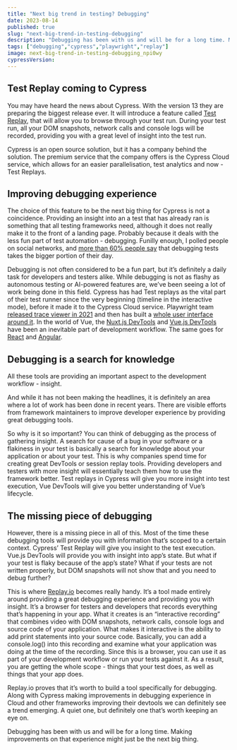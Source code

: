 ```yaml
---
title: "Next big trend in testing? Debugging"
date: 2023-08-14
published: true
slug: "next-big-trend-in-testing-debugging"
description: "Debugging has been with us and will be for a long time. Making improvements on that experience might just be the next big thing."
tags: ["debugging","cypress","playwright","replay"]
image: next-big-trend-in-testing-debugging_npi0wy
cypressVersion:
---
```

## Test Replay coming to Cypress
You may have heard the news about Cypress. With the version 13 they are preparing the biggest release ever. It will introduce a feature called [Test Replay](https://www.youtube.com/watch?v=hX9Br8QSYgc), that will allow you to browse through your test run. During your test run, all your DOM snapshots, network calls and console logs will be recorded, providing you with a great level of insight into the test run.

Cypress is an open source solution, but it has a company behind the solution. The premium service that the company offers is the Cypress Cloud service, which allows for an easier parallelisation, test analytics and now - Test Replays.

## Improving debugging experience

The choice of this feature to be the next big thing for Cypress is not a coincidence. Providing an insight into an a test that has already ran is something that all testing frameworks need, although it does not really make it to the front of a landing page. Probably because it deals with the less fun part of test automation - debugging. Funilly enough, I polled people on social networks, and [more than 60% people say](https://www.linkedin.com/feed/update/urn:li:activity:7099281573690105856/) that debugging tests takes the bigger portion of their day.

Debugging is not often considered to be a fun part, but it’s definitely a daily task for developers and testers alike. While debugging is not as flashy as autonomous testing or AI-powered features are, we’ve been seeing a lot of work being done in this field. Cypress has had Test replays as the vital part of their test runner since the very beginning (timeline in the interactive mode), before it made it to the Cypress Cloud service. Playwright team [released trace viewer in 2021](https://github.com/microsoft/playwright/releases/tag/v1.12.0) and then has built a [whole user interface around it](https://github.com/microsoft/playwright/releases/tag/v1.32.0). In the world of Vue, the [Nuxt.js DevTools](https://devtools.nuxtjs.org/) and [Vue.js DevTools](https://devtools.vuejs.org/guide/installation.html#chrome) have been an inevitable part of development workflow. The same goes for [React](https://github.com/reduxjs/redux-devtools) and [Angular](https://v7.ngrx.io/guide/store-devtools).

## Debugging is a search for knowledge

All these tools are providing an important aspect to the development workflow - insight.

And while it has not been making the headlines, it is definitely an area where a lot of work has been done in recent years. There are visible efforts from framework maintainers to improve developer experience by providing great debugging tools.

So why is it so important? You can think of debugging as the process of gathering insight. A search for cause of a bug in your software or a flakiness in your test is basically a search for knowledge about your application or about your test. This is why companies spend time for creating great DevTools or session replay tools. Providing developers and testers with more insight will essentially teach them how to use the framework better. Test replays in Cypress will give you more insight into test execution, Vue DevTools will give you better understanding of Vue’s lifecycle.

## The missing piece of debugging

However, there is a missing piece in all of this. Most of the time these debugging tools will provide you with information that’s scoped to a certain context. Cypress’ Test Replay will give you insight to the test execution. Vue.js DevTools will provide you with insight into app’s state. But what if your test is flaky because of the app’s state? What if your tests are not written properly, but DOM snapshots will not show that and you need to debug further?

This is where [Replay.io](https://replay.io/) becomes really handy. It’s a tool made entirely around providing a great debugging experience and providing you with insight. It’s a browser for testers and developers that records everything that’s happening in your app. What it creates is an “interactive recording” that combines video with DOM snapshots, network calls, console logs and source code of your application. What makes it interactive is the ability to add print statements into your source code. Basically, you can add a console.log() into this recording and examine what your application was doing at the time of the recording. Since this is a browser, you can use it as part of your development workflow or run your tests against it. As a result, you are getting the whole scope - things that your test does, as well as things that your app does.

Replay.io proves that it’s worth to build a tool specifically for debugging. Along with Cypress making improvements in debugging experience in Cloud and other frameworks improving their devtools we can definitely see a trend emerging. A quiet one, but definitely one that’s worth keeping an eye on.

Debugging has been with us and will be for a long time. Making improvements on that experience might just be the next big thing.